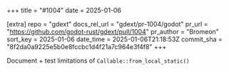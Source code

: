+++
title = "#1004"
date = 2025-01-06

[extra]
repo = "gdext"
docs_rel_url = "gdext/pr-1004/godot"
pr_url = "https://github.com/godot-rust/gdext/pull/1004"
pr_author = "Bromeon"
sort_key = 2025-01-06
date_time = 2025-01-06T21:18:53Z
commit_sha = "8f2da0a9225e5b0e8fccbc1d4f21a7c964e3f4f8"
+++

Document + test limitations of `Callable::from_local_static()`
